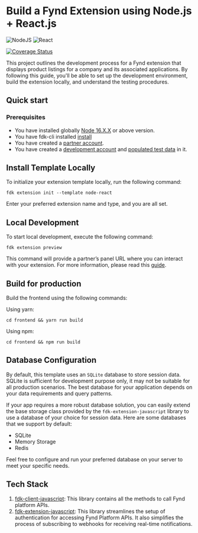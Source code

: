 
# Build a Fynd Extension using Node.js + React.js
![NodeJS](https://img.shields.io/badge/node.js-6DA55F?style=for-the-badge&logo=node.js&logoColor=white)
![React](https://img.shields.io/badge/react-%2320232a.svg?style=for-the-badge&logo=react&logoColor=%2361DAFB)

[![Coverage Status][coveralls-badge]]([coveralls-url])

This project outlines the development process for a Fynd extension that displays product listings for a company and its associated applications. By following this guide, you'll be able to set up the development environment, build the extension locally, and understand the testing procedures.

## Quick start
### Prerequisites
* You have installed globally [Node 16.X.X](https://docs.npmjs.com/) or above version.
* You have fdk-cli installed [install](https://github.com/gofynd/fdk-cli)
* You have created a [partner account](https://partners.fynd.com).
* You have created a [development account](https://partners.fynd.com/help/docs/partners/testing-extension/development-acc#create-development-account) and [populated test data](https://partners.fynd.com/help/docs/partners/testing-extension/development-acc#populate-test-data) in it.

## Install Template Locally
To initialize your extension template locally, run the following command:
```shell
fdk extension init --template node-react
```
Enter your preferred extension name and type, and you are all set.

## Local Development
To start local development, execute the following command:
```shell
fdk extension preview
```
This command will provide a partner’s panel URL where you can interact with your extension. For more information, please read this [guide](https://github.com/gofynd/fdk-cli?tab=readme-ov-file#extension-commands).

## Build for production
Build the frontend using the following commands:

Using yarn:
```shell
cd frontend && yarn run build
```
Using npm:
```shell
cd frontend && npm run build
```

## Database Configuration

By default, this template uses an `SQLite` database to store session data. SQLite is sufficient for development purpose only, it may not be suitable for all production scenarios. The best database for your application depends on your data requirements and query patterns.

If your app requires a more robust database solution, you can easily extend the base storage class provided by the `fdk-extension-javascript` library to use a database of your choice for session data. Here are some databases that we support by default:

- SQLite
- Memory Storage
- Redis

Feel free to configure and run your preferred database on your server to meet your specific needs.

## Tech Stack
1. [fdk-client-javascript](https://github.com/gofynd/fdk-client-javascript): This library contains all the methods to call Fynd platform APIs.
2. [fdk-extension-javascript](https://github.com/gofynd/fdk-extension-javascript): This library streamlines the setup of authentication for accessing Fynd Platform APIs. It also simplifies the process of subscribing to webhooks for receiving real-time notifications.


[coveralls-badge]: https://coveralls.io/repos/github/gofynd/example-extension-javascript-react/badge.svg?branch=main&&kill_cache=1
[coveralls-url]: https://coveralls.io/github/gofynd/example-extension-javascript-react?branch=main
